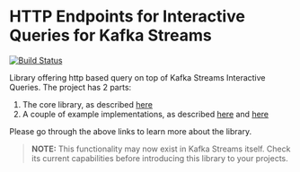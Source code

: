 # HTTP Endpoints for Interactive Queries for Kafka Streams

[![Build Status](https://secure.travis-ci.org/lightbend/kafka-streams-query.png)](http://travis-ci.org/lightbend/kafka-streams-query)

Library offering http based query on top of Kafka Streams Interactive Queries. The project has 2 parts:

1. The core library, as described [here](lib/README.md)
2. A couple of example implementations, as described [here](examples/example-dsl/README.md) and [here](examples/example-proc/README.md)

Please go through the above links to learn more about the library.

> **NOTE:** This functionality may now exist in Kafka Streams itself. Check its current capabilities before introducing this library to your projects.
